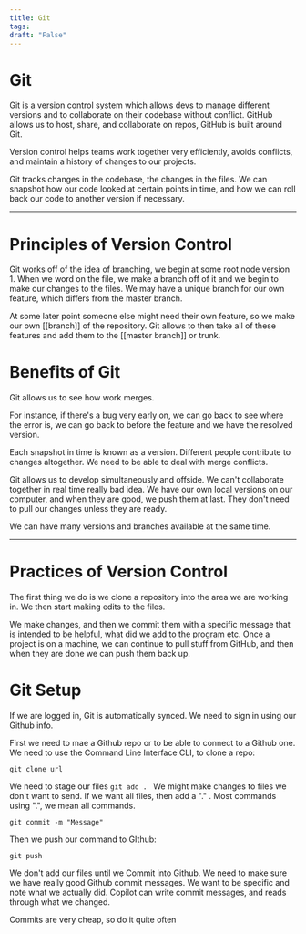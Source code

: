 ```yaml
---
title: Git
tags:
draft: "False"
---
```

# Git 
Git is a version control system which allows devs to manage different versions and to collaborate on their codebase without conflict. GitHub allows us to host, share, and collaborate on repos, GitHub is built around Git. 

Version control helps teams work together very efficiently, avoids conflicts, and maintain a history of changes to our projects.

Git tracks changes in the codebase, the changes in the files. We can snapshot how our code looked at certain points in time, and how we can roll back our code to another version if necessary. 

---
# Principles of Version Control

Git works off of the idea of branching, we begin at some root node version 1. When we word on the file, we make a branch off of it and we begin to make our changes to the files. We may have a unique branch for our own feature, which differs from the master branch. 

At some later point someone else might need their own feature, so we make our own [[branch]] of the repository. Git allows to then take all of these features and add them to the [[master branch]] or trunk. 

# Benefits of Git 
Git allows us to see how work merges.

For instance, if there's a bug very early on, we can go back to see where the error is, we can go back to before the feature and we have the resolved version. 

Each snapshot in time is known as a version. Different people contribute to changes altogether. We need to be able to deal with merge conflicts. 

Git allows us to develop simultaneously and offside. We can't collaborate together in real time really bad idea. We have our own local versions on our computer, and when they are good, we push them at last. They don't need to pull our changes unless they are ready. 

We can have many versions and branches available at the same time. 

---
# Practices of Version Control

The first thing we do is we clone a repository into the area we are working in. We then start making edits to the files. 

We make changes, and then we commit them with a specific message that is intended to be helpful, what did we add to the program etc. Once a project is on a machine, we can continue to pull stuff from GitHub, and then when they are done we can push them back up.

# Git Setup
If we are logged in, Git is automatically synced. We need to sign in using our Github info. 

First we need to mae a Github repo or to be able to connect to a Github one. We need to use the Command Line Interface CLI, to clone a repo:

```git clone url```

We need to stage our files
```git add . ```
We might make changes to files we don't want to send. If we want all files, then add a  "." . Most commands using ".", we mean all commands. 

```Git
git commit -m "Message"
```

Then we push our command to GIthub:
```
git push
```

We don't add our files until we Commit into Github. We need to make sure we have really good Github commit messages. We want to be specific and note what we actually did. Copilot can write commit messages, and reads through what we changed. 

Commits are very cheap, so do it quite often 